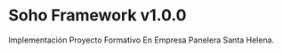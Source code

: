Soho Framework v1.0.0
=============

Implementación Proyecto Formativo En Empresa Panelera Santa Helena.
